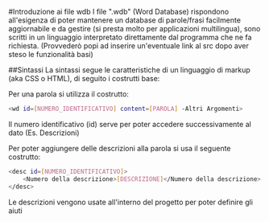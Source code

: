 #Introduzione ai file wdb
I file ".wdb" (Word Database) rispondono all'esigenza di poter mantenere un database di parole/frasi facilmente aggiornabile e da gestire (si presta molto per applicazioni multilingua), sono scritti in un linguaggio interpretato direttamente dal programma che ne fa richiesta. (Provvederò popi ad inserire un'eventuale link al src dopo aver steso le funzionalità basi)

##Sintassi
La sintassi segue le caratteristiche di un linguaggio di markup (aka CSS o HTML), di seguito i costrutti base:

Per una parola si utilizza  il costrutto:
```bash
<wd id=[NUMERO_IDENTIFICATIVO] content=[PAROLA] -Altri Argomenti>
```
Il numero identificativo (id) serve per poter accedere successivamente al dato (Es. Descrizioni)

Per poter aggiungere delle descrizioni alla parola si usa il seguente costrutto:
```bash
<desc id=[NUMERO_IDENTIFICATIVO]>
    <Numero della descrizione>[DESCRIZIONE]</Numero della descrizione>
</desc>
```

Le descrizioni vengono usate all'interno del progetto per poter definire gli aiuti